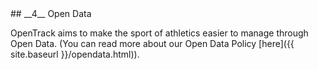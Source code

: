<div markdown="1" data-aos="fade-up">
## __4__ Open Data

OpenTrack aims to make the sport of athletics easier to manage through Open Data. (You can read more about our Open Data Policy [here]({{ site.baseurl }}/opendata.html)).
</div>

